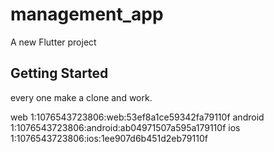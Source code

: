 # management_app

A new Flutter project
## Getting Started


every one make a
 clone and work.



<!-- future use Platform  Firebase App Id -->

web       1:1076543723806:web:53ef8a1ce59342fa79110f
android   1:1076543723806:android:ab04971507a595a179110f
ios       1:1076543723806:ios:1ee907d6b451d2eb79110f